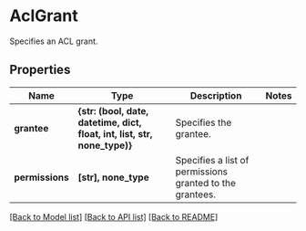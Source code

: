 # AclGrant

Specifies an ACL grant.

## Properties
Name | Type | Description | Notes
------------ | ------------- | ------------- | -------------
**grantee** | **{str: (bool, date, datetime, dict, float, int, list, str, none_type)}** | Specifies the grantee. | 
**permissions** | **[str], none_type** | Specifies a list of permissions granted to the grantees. | 

[[Back to Model list]](../README.md#documentation-for-models) [[Back to API list]](../README.md#documentation-for-api-endpoints) [[Back to README]](../README.md)


